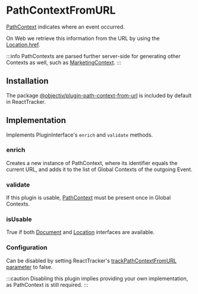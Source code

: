 # PathContextFromURL

[PathContext](/taxonomy/reference/global-contexts/PathContext.md) indicates where an event occurred.

On Web we retrieve this information from the URL by using the [Location.href](https://developer.mozilla.org/en-US/docs/Web/API/Location/href).

:::info
PathContexts are parsed further server-side for generating other Contexts as well, such as [MarketingContext](/taxonomy/reference/global-contexts/MarketingContext.md).
:::

## Installation
The package [@objectiv/plugin-path-context-from-url](https://www.npmjs.com/package/@objectiv/plugin-path-context-from-url) is included by default in ReactTracker.

## Implementation
Implements PluginInterface's `enrich` and `validate` methods.

### enrich
Creates a new instance of PathContext, where its identifier equals the current URL, and adds it to the list of Global Contexts of the outgoing Event.

### validate
If this plugin is usable, [PathContext](/taxonomy/reference/global-contexts/PathContext.md) must be present once in Global Contexts.  

### isUsable
True if both [Document](https://developer.mozilla.org/en-US/docs/Web/API/Document) and [Location](https://developer.mozilla.org/en-US/docs/Web/API/Location) interfaces are available.

### Configuration
Can be disabled by setting ReactTracker's [trackPathContextFromURL parameter](/tracking/react/api-reference/ReactTracker.md#configuration) to false.

:::caution
Disabling this plugin implies providing your own implementation, as PathContext is still required.
:::
